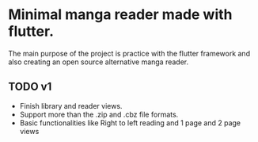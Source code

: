 

# Minimal manga reader made with flutter.

The main purpose of the project is practice with the flutter framework and also creating an open source alternative manga reader.


## TODO v1
  - Finish library and reader views.
  - Support more than the .zip and .cbz file formats.
  - Basic functionalities like Right to left reading and 1 page and 2 page views
  

